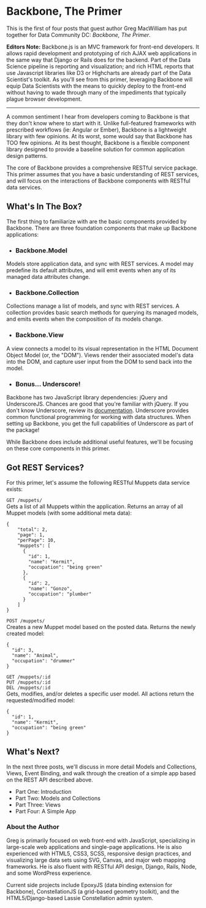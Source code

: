 # Backbone, The Primer #
This is the first of four posts that guest author Greg MacWilliam has put together for Data Community DC: _Backbone, The Primer_. 

**Editors Note:**
Backbone.js is an MVC framework for front-end developers. It allows rapid development and prototyping of rich AJAX web applications in the same way that Django or Rails does for the backend. Part of the Data Science pipeline is reporting and visualization; and rich HTML reports that use Javascript libraries like D3 or Highcharts are already part of the Data Scientist's toolkit. As you'll see from this primer, leveraging Backbone will equip Data Scientists with the means to quickly deploy to the front-end without having to wade through many of the impediments  that typically plague browser development. 

-------

A common sentiment I hear from developers coming to Backbone is that they don't know where to start with it. Unlike full-featured frameworks with prescribed workflows (ie: Angular or Ember), Backbone is a lightweight library with few opinions. At its worst, some would say that Backbone has TOO few opinions. At its best thought, Backbone is a flexible component library designed to provide a baseline solution for common application design patterns.

The core of Backbone provides a comprehensive RESTful service package. This primer assumes that you have a basic understanding of REST services, and will focus on the interactions of Backbone components with RESTful data services.


## What's In The Box?

The first thing to familiarize with are the basic components provided by Backbone. There are three foundation components that make up Backbone applications:

- ### Backbone.Model
Models store application data, and sync with REST services. A model may predefine its default attributes, and will emit events when any of its managed data attributes change.

- ### Backbone.Collection
Collections manage a list of models, and sync with REST services. A collection provides basic search methods for querying its managed models, and emits events when the composition of its models change.

- ### Backbone.View
A view connects a model to its visual representation in the HTML Document Object Model (or, the "DOM"). Views render their associated model's data into the DOM, and capture user input from the DOM to send back into the model.

- ### Bonus… Underscore!
Backbone has two JavaScript library dependencies: jQuery and UnderscoreJS. Chances are good that you're familiar with jQuery. If you don't know Underscore, review its [documentation](http://underscorejs.org). Underscore provides common functional programming for working with data structures. When setting up Backbone, you get the full capabilities of Underscore as part of the package!

While Backbone does include additional useful features, we'll be focusing on these core components in this primer.

## Got REST Services?

For this primer, let's assume the following RESTful Muppets data service exists:

`GET /muppets/`  
Gets a list of all Muppets within the application. Returns an array of all Muppet models (with some additional meta data):

	{
		"total": 2,
		"page": 1,
		"perPage": 10,
		"muppets": [
		  {
		    "id": 1,
		    "name": "Kermit",
		    "occupation": "being green"
		  },
		  {
		    "id": 2,
		    "name": "Gonzo",
		    "occupation": "plumber"
		  }
		]
	}

`POST /muppets/`  
Creates a new Muppet model based on the posted data. Returns the newly created model:

	{
	  "id": 3,
	  "name": "Animal",
	  "occupation": "drummer"
	}


`GET /muppets/:id`  
`PUT /muppets/:id`  
`DEL /muppets/:id`  
Gets, modifies, and/or deletes a specific user model. All actions return the requested/modified model:

	{
	  "id": 1,
	  "name": "Kermit",
	  "occupation": "being green"
	}

## What's Next? ##

In the next three posts, we'll discuss in more detail Models and Collections, Views, Event Binding, and walk through the creation of a simple app based on the REST API described above.

* Part One: Introduction
* Part Two: Models and Collections
* Part Three: Views
* Part Four: A Simple App

### About the Author ###
Greg is primarily focused on web front-end with JavaScript, specializing in large-scale web applications and single-page applications. He is also experienced with HTML5, CSS3, SCSS, responsive design practices, and visualizing large data sets using SVG, Canvas, and major web mapping frameworks. He is also fluent with RESTful API design, Django, Rails, Node, and some WordPress experience.

Current side projects include EpoxyJS (data binding extension for Backbone), ConstellationJS (a grid-based geometry toolkit), and the HTML5/Django-based Lassie Constellation admin system.